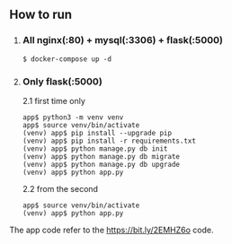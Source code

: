 ## How to run

1. ### All nginx(:80) + mysql(:3306) + flask(:5000)

   ```shell
   $ docker-compose up -d
   ```

2. ### Only flask(:5000)

   2.1 first time only

     ```shell
     app$ python3 -m venv venv
     app$ source venv/bin/activate
     (venv) app$ pip install --upgrade pip
     (venv) app$ pip install -r requirements.txt
     (venv) app$ python manage.py db init
     (venv) app$ python manage.py db migrate
     (venv) app$ python manage.py db upgrade
     (venv) app$ python app.py
     ```

   2.2 from the second

     ```shell
     app$ source venv/bin/activate
     (venv) app$ python app.py
     ```


The app code refer to the https://bit.ly/2EMHZ6o code.
